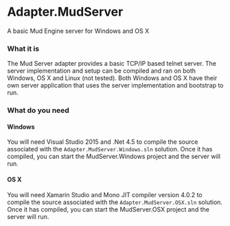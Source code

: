 # Adapter.MudServer
A basic Mud Engine server for Windows and OS X

### What it is
The Mud Server adapter provides a basic TCP/IP based telnet server. The server implementation and setup can be compiled and ran on both Windows, OS X and Linux (not tested). Both Windows and OS X have their own server application that uses the server implementation and bootstrap to run.

### What do you need
#### Windows
You will need Visual Studio 2015 and .Net 4.5 to compile the source associated with the `Adapter.MudServer.Windows.sln` solution. Once it has compiled, you can start the MudServer.Windows project and the server will run.

#### OS X
You will need Xamarin Studio and Mono JIT compiler version 4.0.2 to compile the source associated with the `Adapter.MudServer.OSX.sln` solution. Once it has compiled, you can start the MudServer.OSX project and the server will run.
